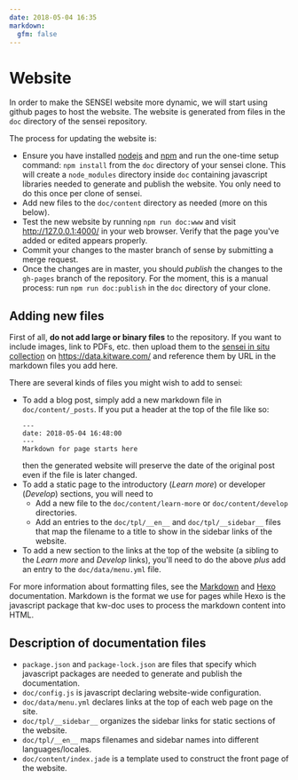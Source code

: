 ```yaml
---
date: 2018-05-04 16:35
markdown:
  gfm: false
---
```

# Website

In order to make the SENSEI website more dynamic, we will start using github pages to host the website.
The website is generated from files in the `doc` directory of the sensei repository.

The process for updating the website is:

+ Ensure you have installed [nodejs][] and [npm][] and run the one-time setup command:
  `npm install` from the `doc` directory of your sensei clone.
  This will create a `node_modules` directory inside `doc` containing
  javascript libraries needed to generate and publish the website.
  You only need to do this once per clone of sensei.
+ Add new files to the `doc/content` directory as needed (more on this below).
+ Test the new website by running `npm run doc:www` and visit http://127.0.0.1:4000/
  in your web browser. Verify that the page you've added or edited appears properly.
+ Commit your changes to the master branch of sense by submitting a merge request.
+ Once the changes are in master, you should _publish_ the changes to the `gh-pages`
  branch of the repository. For the moment, this is a manual process: run
  `npm run doc:publish` in the `doc` directory of your clone.

## Adding new files

First of all, **do not add large or binary files** to the repository.
If you want to include images, link to PDFs, etc. then upload them
to the [sensei in situ collection][] on https://data.kitware.com/
and reference them by URL in the markdown files you add here.

There are several kinds of files you might wish to add to sensei:
+ To add a blog post, simply add a new markdown file in `doc/content/_posts`.
  If you put a header at the top of the file like so:
  ```
  ---
  date: 2018-05-04 16:48:00
  ---
  Markdown for page starts here
  ```
  then the generated website will preserve the date of the original post even
  if the file is later changed.
+ To add a static page to the introductory (_Learn more_) or developer (_Develop_)
  sections, you will need to
  + Add a new file to the `doc/content/learn-more` or `doc/content/develop` directories.
  + Add an entries to the `doc/tpl/__en__` and `doc/tpl/__sidebar__` files that
    map the filename to a title to show in the sidebar links of the website.
+ To add a new section to the links at the top of the website (a sibling to the
  _Learn more_ and _Develop_ links), you'll need to do the above _plus_ add an entry
  to the `doc/data/menu.yml` file.

For more information about formatting files, see the
[Markdown](https://daringfireball.net/projects/markdown/) and
[Hexo](https://hexo.io/docs/writing.html) documentation.
Markdown is the format we use for pages while Hexo is the
javascript package that kw-doc uses to process the markdown
content into HTML.

## Description of documentation files

+ `package.json` and `package-lock.json` are files that specify which javascript packages
  are needed to generate and publish the documentation.
+ `doc/config.js` is javascript declaring website-wide configuration.
+ `doc/data/menu.yml` declares links at the top of each web page on the site.
+ `doc/tpl/__sidebar__` organizes the sidebar links for static sections of the website.
+ `doc/tpl/__en__` maps filenames and sidebar names into different languages/locales.
+ `doc/content/index.jade` is a template used to construct the front page of the website.

[nodejs]: https://nodejs.org/
[npm]: https://npmjs.org/
[sensei in situ collection]: https://data.kitware.com/#collection/5a007cb58d777f31ac64ddfd
